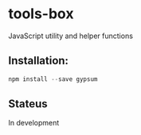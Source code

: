 # tools-box
JavaScript utility and helper functions

## Installation:

```js
npm install --save gypsum
```


## Stateus

In development


